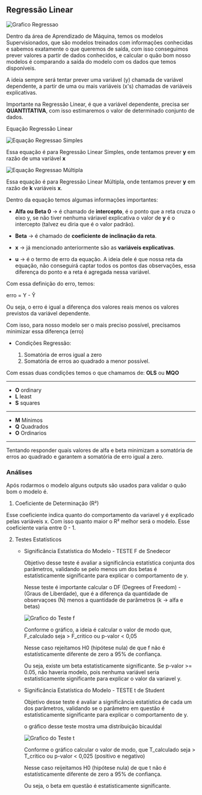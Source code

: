 ## Regressão Linear

![Grafico Regressao](https://s.dicionariofinanceiro.com/imagens/normdist-regression.jpg)


Dentro da área de Aprendizado de Máquina, temos os modelos Supervisionados, que são modelos treinados com informações conhecidas e sabemos exatamente o que queremos de saída, com isso conseguimos prever valores a partir de dados conhecidos, e calcular o quão bom nosso modelos é comparando a saída do modelo com os dados que temos disponíveis.

A ideia sempre será tentar prever uma variável (y) chamada de variável dependente, a partir de uma ou mais variáveis (x's) chamadas de variáveis explicativas.

Importante na Regressão Linear, é que a variável dependente, precisa ser **QUANTITATIVA**, com isso estimaremos o valor de determinado conjunto de dados.

Equação Regressão Linear

![Equação Regressao Simples](https://www.alura.com.br/artigos/assets/desvendando-a-regressao-linear/imagem4.png)

Essa equação é para Regressão Linear Simples, onde tentamos prever **y** em razão de uma variável **x**

![Equação Regressao Múltipla](https://ichi.pro/assets/images/max/724/0*pJsp76_deJvdDean)

Essa equação é para Regressão Linear Múltipla, onde tentamos prever **y** em razão de **k** variáveis **x**.

Dentro da equação temos algumas informações importantes:

* **Alfa ou Beta 0** -> é chamado de **intercepto**, é o ponto que a reta cruza o eixo y, se não tiver nenhuma váriavel explicativa o valor de **y** é o intercepto (talvez eu diria que é o valor padrão).

* **Beta** -> é chamado de **coeficiente de inclinação da reta**.

* **x** ->  já mencionado anteriormente são as **variáveis explicativas**.

* **u** -> é o termo de erro da equação. A ideia dele é que nossa reta da equação, não conseguirá captar todos os pontos das observações, essa diferença do ponto e a reta é agregada nessa variável.

Com essa definição do erro, temos:

erro = Y - Ŷ

Ou seja, o erro é igual a diferença dos valores reais menos os valores previstos da variável dependente.

Com isso, para nosso modelo ser o mais preciso possível, precisamos minimizar essa diferença (erro)

* Condições Regressão:

    1. Somatória de erros igual a zero
    2. Somatória de erros ao quadrado a menor possível.

Com essas duas condições temos o que chamamos de: **OLS** ou **MQO**

___
- **O** ordinary 
- **L** least
- **S** squares
___
- **M** Mínimos
- **Q** Quadrados
- **O** Ordinarios
___

Tentando responder quais valores de alfa e beta minimizam a somatória de erros ao quadrado e garantem a somatória de erro igual a zero.

### Análises

Após rodarmos o modelo alguns outputs são usados para validar o quão bom o modelo é.

1. Coeficiente de Determinação (R²)

Esse coeficiente indica quanto do comportamento da variavel y é explicado pelas variáveis x. Com isso quanto maior o R² melhor será o modelo.
Esse coeficiente varia entre 0 - 1.

2. Testes Estatísticos

    * Significância Estatística do Modelo - TESTE F de Snedecor
        <p> Objetivo desse teste é avaliar a significância estatística conjunta dos parâmetros, validando se pelo menos um dos betas é estatísticamente significante para explicar o comportamento de y.</p>
        <p> Nesse teste é importante calcular o DF (Degrees of Freedom) - (Graus de Liberdade), que é a diferença da quantidade de observaçoes (N) menos a quantidade de parâmetros (k -> alfa e betas)</p>

        ![Grafico do Teste f](https://e7.pngegg.com/pngimages/830/362/png-clipart-f-distribution-f-test-percentile-statistics-test-statistic-others.png)

        Conforme o gráfico, a ideia é calcular o valor de modo
        que, F_calculado seja > F_critico ou p-valor < 0,05

        Nesse caso rejeitamos H0 (hipótese nula) de que f não é estatísticamente diferente de zero a 95% de confiança.

        Ou seja, existe um beta estatisticamente significante.
        Se p-valor >= 0.05, não haveria modelo, pois nenhuma variável seria estatisticamente significante para explicar o valor da variavel y.


    * Significância Estatística do Modelo - TESTE t de Student
        <p> Objetivo desse teste é avaliar a significância estatística de cada um dos parâmetros, validando se o parâmetro em questão é estatísticamente significante para explicar o comportamento de y.</p>
        <p>o gráfico desse teste mostra uma distribuição bicauldal</p>

        ![Grafico do Teste t](https://upload.wikimedia.org/wikipedia/commons/thumb/7/7a/Teste_T_Gr%C3%A1fico_bicaudal_v2.png/300px-Teste_T_Gr%C3%A1fico_bicaudal_v2.png)

        Conforme o gráfico calcular o valor de modo,
        que T_calculado seja > T_critico ou p-valor < 0,025 (positivo e negativo)

        Nesse caso reijeitamos H0 (hipótese nula) de que t não é estatísticamente diferente de zero a 95% de confiança.

        Ou seja, o beta em questão é estatisticamente significante.



